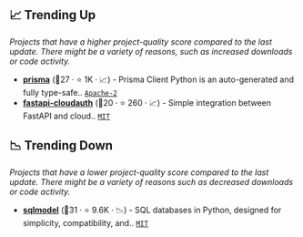 ## 📈 Trending Up

_Projects that have a higher project-quality score compared to the last update. There might be a variety of reasons, such as increased downloads or code activity._

- <b><a href="https://github.com/RobertCraigie/prisma-client-py">prisma</a></b> (🥉27 ·  ⭐ 1K · 📈) - Prisma Client Python is an auto-generated and fully type-safe.. <code><a href="http://bit.ly/3nYMfla">Apache-2</a></code>
- <b><a href="https://github.com/tokusumi/fastapi-cloudauth">fastapi-cloudauth</a></b> (🥉20 ·  ⭐ 260 · 📈) - Simple integration between FastAPI and cloud.. <code><a href="http://bit.ly/34MBwT8">MIT</a></code>

## 📉 Trending Down

_Projects that have a lower project-quality score compared to the last update. There might be a variety of reasons such as decreased downloads or code activity._

- <b><a href="https://github.com/tiangolo/sqlmodel">sqlmodel</a></b> (🥇31 ·  ⭐ 9.6K · 📉) - SQL databases in Python, designed for simplicity, compatibility, and.. <code><a href="http://bit.ly/34MBwT8">MIT</a></code>

